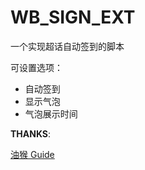 # WB_SIGN_EXT

一个实现超话自动签到的脚本



可设置选项：

- 自动签到
- 显示气泡
- 气泡展示时间





**THANKS**:

[油猴 Guide](https://violentmonkey.github.io/guide/using-modern-syntax/)